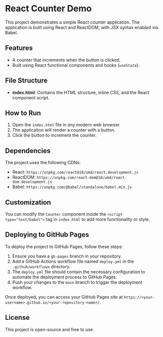 # React Counter Demo

This project demonstrates a simple React counter application. The application is built using React and ReactDOM, with JSX syntax enabled via Babel.

## Features

- A counter that increments when the button is clicked.
- Built using React functional components and hooks (`useState`).

## File Structure

- **index.html**: Contains the HTML structure, inline CSS, and the React component script.

## How to Run

1. Open the `index.html` file in any modern web browser.
2. The application will render a counter with a button.
3. Click the button to increment the counter.

## Dependencies

The project uses the following CDNs:
- React: `https://unpkg.com/react@18/umd/react.development.js`
- ReactDOM: `https://unpkg.com/react-dom@18/umd/react-dom.development.js`
- Babel: `https://unpkg.com/@babel/standalone/babel.min.js`

## Customization

You can modify the `Counter` component inside the `<script type="text/babel">` tag in `index.html` to add more functionality or style.

## Deploying to GitHub Pages

To deploy the project to GitHub Pages, follow these steps:

1. Ensure you have a `gh-pages` branch in your repository.
2. Add a GitHub Actions workflow file named `deploy.yml` in the `.github/workflows` directory.
3. The `deploy.yml` file should contain the necessary configuration to automate the deployment process to GitHub Pages.
4. Push your changes to the `main` branch to trigger the deployment workflow.

Once deployed, you can access your GitHub Pages site at `https://<your-username>.github.io/<your-repository-name>/`.

## License

This project is open-source and free to use.
